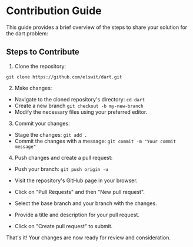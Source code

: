 # Contribution Guide

This guide provides a brief overview of the steps to share your solution for the dart problem:

## Steps to Contribute

1. Clone the repository:

```git clone https://github.com/elswit/dart.git ```


2. Make changes:
- Navigate to the cloned repository's directory: `cd dart`
- Create a new branch 
```git checkout -b my-new-branch```
- Modify the necessary files using your preferred editor.

3. Commit your changes:
- Stage the changes: 
```git add .```
- Commit the changes with a message:
 ```git commit -m "Your commit message"```

4. Push changes and create a pull request:
- Push your branch: 
```git push origin -u```

- Visit the repository's GitHub page in your browser.
- Click on "Pull Requests" and then "New pull request".
- Select the base branch and your branch with the changes.
- Provide a title and description for your pull request.
- Click on "Create pull request" to submit.

That's it! Your changes are now ready for review and consideration.

